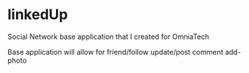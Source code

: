 # linkedUp
Social Network base application that I created for OmniaTech 

Base application will allow for 
	friend/follow
	update/post
	comment
	add-photo 